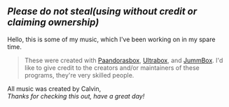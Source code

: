 ## *Please do not steal(using without credit or claiming ownership)*
Hello, this is some of my music, which I've been working on in my spare time.
> These were created with [Paandorasbox](https://paandorasbox.github.io/), [Ultrabox](https://ultraabox.github.io/), and [JummBox](https://jummb.us). 
I'd like to give credit to the creators and/or maintainers of these programs, they're very skilled people.

All music was created by Calvin,  \
*Thanks for checking this out, have a great day!*